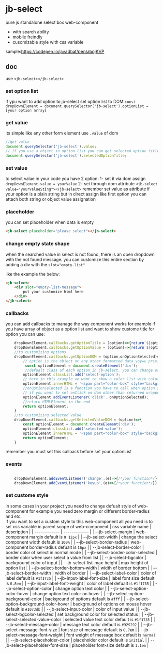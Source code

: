 # jb-select

pure js standalone select box web-component

- with search ability
- mobile freindly
- cusomizable style with css variable

sample:<https://codepen.io/javadbat/pen/abpjKVP>

## doc

use `<jb-select></jb-select>`

### set option list

if ypu want to add option to jb-select set option list to DOM
`const dropDownElement = document.querySelector('jb-select').optionList = [your option array]`

### get value

its simple like any other form element use `.value` of dom

```javascript
//get value
document.querySelector('jb-select').value;
// if you use a object in option list you can get selected option title beside value
document.querySelector('jb-select').selectedOptionTitle;
```
### set value

to select value in your code you have 2 option:
1- set it via dom assign `dropDownElement.value = yourValue`
2- set through dom attribute `<jb-select value="yourValueSting"></jb-select>`
remember set value as attribute if your option is a plain string but in direct assign like first option you can attach both string or object value assignation

### placeholder

 you can set placeholder when data is empty

 ```html
 <jb-select placeholder="please select"></jb-select>
 ```

### change empty state shape
when the searched value in select is not found, there is an open dropdown with the not found message.
you can customize this entire section by adding a div with the `slot="empty-list"`

like the example the below:

```html
<jb-select>
    <div slot="empty-list-message">
        put your customize html here
    </div>
</jb-select>
```

### callbacks

you can add callbacks to manage the way component works
for example if you have array of object as a option list and want to show custome title for option you can use:

```js
    dropDownElement.callbacks.getOptionTitle = (option)=>{return`${option.province}-${option.state}-${option.city}`}
    dropDownElement.callbacks.getOptionValue = (option)=>{return`${option.value}`}
    //to customizing options
    dropDownElement.callbacks.getOptionDOM = (option,onOptionSelected)=>{
        // option is the object or any other formatted data yoy=u privide to optionList array
         const optionElement = document.createElement('div');
         //defualt class of each option in jb-select. you can change or customize it if you wish
        optionElement.classList.add('select-option');
        // here in this example we want to show a color list with color sample next to it
        optionElement.innerHTML = '<span part="color-box" style="background-color:'+option.colorCode+';width:16px;height:16px"></span>'+'&nbsp;'+option.name;
        //onOptionSelected is a function you have to call when option selected it mostly bind on on option dom clicked'
        // if you want to set onClick on dom other than returned wrapper DOM for example on a color-box you must set value property on it: colorBoxDOM.value = option; colorBoxDOM.addEventListener('click', onOptionSelected);
        optionElement.addEventListener('click', onOptionSelected);
        //return HTMLElement in the end
        return optionElement;
    }
    //to customizing selected value
    dropDownElement.callbacks.getSelectedValueDOM = (option)=>{
        const optionElement = document.createElement('div');
        optionElement.classList.add('selected-value');
        optionElement.innerHTML = '<span part="color-box" style="background-color:'+option.value+';width:16px;height:16px"></span>'+'&nbsp;'+option.name;
        return optionElement;
    }
```

remember you must set this callback before set your optionList

### events

```js

    dropDownElement.addEventListener('change',(e)=>{/*your function*/});
    dropDownElement.addEventListener('keyup',(e)=>{/*your function*/});

```

### set custome style

in some cases in your project you need to change defualt style of web-component for example you need zero margin or different border-radius and etc.  
if you want to set a custom style to this web-component all you need is to set css variable in parent scope of web-component
| css variable name                         | description                                                                                   |
| -------------                             | -------------                                                                                 |
| --jb-select-margin                        | web-component margin default is `0 12px`                                                      |
| --jb-select-width                         | change the select component width default is `100%`                                           |
| --jb-select-border-radius                 | web-component border-radius defualt is `16px`                                                 |
| --jb-select-border-color                  | border color of select in normal mode                                                         |
| --jb-select-border-color-selected         | border color when user select a value from list                                               |
| --jb-select-bgcolor                       | background color of input                                                                     |
| --jb-select-list-max-height               | max height of option list                                                                     |
| --jb-select-border-bottom-width           | width of border bottom                                                                        |
| --jb-select-border-width                  | width of border                                                                               |
| --jb-select-label-color                   | color of label default is `#1f1735`                                                           |
| --jb-input-label-font-size                | label font size default is `0.8em`                                                            |
| --jb-input-label-font-weight              | color of label defualt is `#1f1735`                                                           |
| --jb-select-option-color                  | change option text color                                                                      |
| --jb-select-option-color-hover            | change option text color on hover                                                             |
| --jb-select-option-background-color       | background of options default is `#fff`                                                       |
| --jb-select-option-background-color-hover | background of options on mouse hover default is `#1073db`                                     |
| --jb-select-input-color                   | color of input value                                                                          |
| --jb-select-bgcolor-selected              | set background color for selected status                                                      |
| --jb-select-selected-value-color          | selected value text color default is `#1f1735`                                                |
| --jb-select-message-color                 | message text color default is `#929292`                                                       |
| --jb-select-message-font-size             | font size of message default is `0.7em`                                                       |
| --jb-select-message-font-weight           | font weight of message box default is `normal`                                                |
| --jb-select-placeholder-color             | placeholder color default is `initial`                                                        |
| --jb-select-placeholder-font-size         | placeholder font-size default is `1.1em`                                                      |

